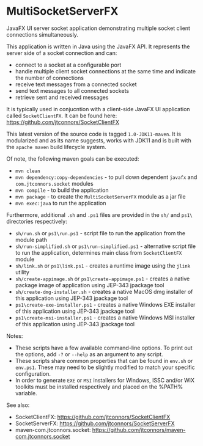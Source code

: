 # MultiSocketServerFX
JavaFX UI server socket application demonstrating multiple socket client connections simultaneously.

This application is written in Java using the JavaFX API.  It represents the server side of a socket connection and can:

   - connect to a socket at a configurable port
   - handle multiple client socket connections at the same time and indicate the number of connections
   - receive text messages from a connected socket
   - send text messages to all connected sockets
   - retrieve sent and received messages

It is typically used in conjucntion with a client-side JavaFX UI application called ```SocketClientFX```.
It can be found here: https://github.com/jtconnors/SocketClientFX

This latest version of the source code is tagged ```1.0-JDK11-maven```.  It is modularized and as its name suggests, works with JDK11
and is built with the ```apache maven``` build lifecycle system.

Of note, the following maven goals can be executed:

   - ```mvn clean```
   - ```mvn dependency:copy-dependencies``` - to pull down dependent ```javafx``` and ```com.jtconnors.socket``` modules
   - ```mvn compile``` - to build the application
   - ```mvn package``` - to create the ```MultiSocketServerFX``` module as a jar file
   - ```mvn exec:java``` to run the application
   
Furthermore, additional ```.sh``` and ```.ps1``` files are provided in the ```sh/```
and ```ps1\``` directories respectively:
   - ```sh/run.sh``` or ```ps1\run.ps1``` - script file to run the application from the module path
   - ```sh/run-simplified.sh``` or ```ps1\run-simplified.ps1``` - alternative script file to run the application, determines main class from ```SocketClientFX``` module
   - ```sh/link.sh``` or ```ps1\link.ps1``` - creates a runtime image using the ```jlink``` utility
   - ```sh/create-appimage.sh``` or ```ps1\create-appimage.ps1``` - creates a native package image of application using JEP-343 jpackage tool
   - ```sh/create-dmg-installer.sh``` - creates a native MacOS dmg installer of this application using JEP-343 jpackage tool
   - ```ps1\create-exe-installer.ps1``` - creates a native Windows EXE installer of this application using JEP-343 jpackage tool
   - ```ps1\create-msi-installer.ps1``` - creates a native Windows MSI installer of this application using JEP-343 jpackage tool

Notes:
   - These scripts have a few available command-line options.  To print out
the options, add ```-?``` or ```--help``` as an argument to any script.
   - These scripts share common properties that can be found in ```env.sh``` or ```env.ps1```.  These may need to be slightly modified to match  your specific configuration.
   - In order to generate ```EXE``` or ```MSI``` installers for Windows, ISSC and/or WiX toolkits must be installed respectively and placed on the %PATH% variable.

See also:

- SocketClientFX: https://github.com/jtconnors/SocketClientFX
- SocketServerFX: https://github.com/jtconnors/SocketServerFX
- maven-com.jtconnors.socket: https://github.com/jtconnors/maven-com.jtconnors.socket
